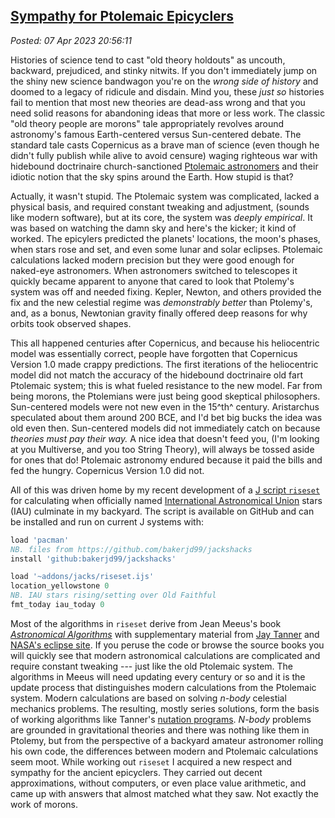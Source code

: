 
[Sympathy for Ptolemaic Epicyclers](http://analyzethedatanotthedrivel.org/2023/04/07/sympathy-for-ptolemaic-epicyclers/)
------------------------------------------------------------------------------------------------------------------------

*Posted: 07 Apr 2023 20:56:11*

Histories of science tend to cast "old theory holdouts" as uncouth,
backward, prejudiced, and stinky nitwits. If you don't immediately jump
on the shiny new science bandwagon you're on the *wrong side of history*
and doomed to a legacy of ridicule and disdain. Mind you, these *just
so* histories fail to mention that most new theories are dead-ass wrong
and that you need solid reasons for abandoning ideas that more or less
work. The classic "old theory people are morons" tale appropriately
revolves around astronomy's famous Earth-centered versus Sun-centered
debate. The standard tale casts Copernicus as a brave man of science
(even though he didn't fully publish while alive to avoid censure)
waging righteous war with hidebound doctrinaire church-sanctioned
[Ptolemaic
astronomers](https://microcosmos.uchicago.edu/ptolemy/astronomy.html)
and their idiotic notion that the sky spins around the Earth. How stupid
is that?

Actually, it wasn't stupid. The Ptolemaic system was complicated, lacked
a physical basis, and required constant tweaking and adjustment, (sounds
like modern software), but at its core, the system was *deeply
empirical*. It was based on watching the damn sky and here's the kicker;
it kind of worked. The epicylers predicted the planets' locations, the
moon's phases, when stars rose and set, and even some lunar and solar
eclipses. Ptolemaic calculations lacked modern precision but they were
good enough for naked-eye astronomers. When astronomers switched to
telescopes it quickly became apparent to anyone that cared to look that
Ptolemy's system was off and needed fixing. Kepler, Newton, and others
provided the fix and the new celestial regime was *demonstrably better*
than Ptolemy's, and, as a bonus, Newtonian gravity finally offered deep
reasons for why orbits took observed shapes.

This all happened centuries after Copernicus, and because his
heliocentric model was essentially correct, people have forgotten that
Copernicus Version 1.0 made crappy predictions. The first iterations of
the heliocentric model did not match the accuracy of the hidebound
doctrinaire old fart Ptolemaic system; this is what fueled resistance
to the new model. Far from being morons, the Ptolemians were just being
good skeptical philosophers. Sun-centered models were not new even in
the 15^th^ century. Aristarchus speculated about them around 200 BCE,
and I'd bet big bucks the idea was old even then. Sun-centered models
did not immediately catch on because *theories must pay their way.* A nice
idea that doesn't feed you, (I'm looking at you Multiverse, and you too
String Theory), will always be tossed aside for ones that do! Ptolemaic
astronomy endured because it paid the bills and fed the hungry.
Copernicus Version 1.0 did not.

All of this was driven home by my recent development of a [J script
`riseset`](https://github.com/bakerjd99/jackshacks/blob/main/riseset.ijs)
for calculating when officially named [International Astronomical
Union](https://www.iau.org/) stars (IAU) culminate in my backyard. The
script is available on GitHub and can be installed and run on current J
systems with:

~~~~J
load 'pacman'
NB. files from https://github.com/bakerjd99/jackshacks
install 'github:bakerjd99/jackshacks'

load '~addons/jacks/riseset.ijs'
location_yellowstone 0
NB. IAU stars rising/setting over Old Faithful
fmt_today iau_today 0
~~~~

Most of the algorithms in `riseset` derive from Jean Meeus's book
[*Astronomical
Algorithms*](https://archive.org/details/astronomicalalgorithmsjeanmeeus1991)
with supplementary material from [Jay
Tanner](https://neoprogrammics.com/nutations/) and [NASA's eclipse
site](https://eclipse.gsfc.nasa.gov/SEhelp/deltatpoly2004.html). If you
peruse the code or browse the source books you will quickly see that
modern astronomical calculations are complicated and require constant
tweaking --- just like the old Ptolemaic system. The algorithms in Meeus
will need updating every century or so and it is the update process that
distinguishes modern calculations from the Ptolemaic system. Modern
calculations are based on solving *n-body* celestial mechanics problems.
The resulting, mostly series solutions, form the basis of working
algorithms like Tanner's [nutation
programs](https://neoprogrammics.com/nutations/). *N-body* problems are
grounded in gravitational theories and there was nothing like them in
Ptolemy, but from the perspective of a backyard amateur astronomer
rolling his own code, the differences between modern and Ptolemaic
calculations seem moot. While working out `riseset` I acquired a new
respect and sympathy for the ancient epicyclers. They carried out decent
approximations, without computers, or even place value arithmetic, and
came up with answers that almost matched what they saw. Not exactly the
work of morons.
